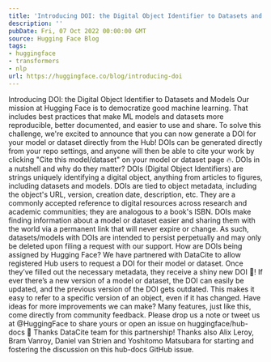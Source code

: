 ```yaml
---
title: 'Introducing DOI: the Digital Object Identifier to Datasets and Models'
description: ''
pubDate: Fri, 07 Oct 2022 00:00:00 GMT
source: Hugging Face Blog
tags:
- huggingface
- transformers
- nlp
url: https://huggingface.co/blog/introducing-doi
---
```


Introducing DOI: the Digital Object Identifier to Datasets and Models
Our mission at Hugging Face is to democratize good machine learning. That includes best practices that make ML models and datasets more reproducible, better documented, and easier to use and share.
To solve this challenge, we're excited to announce that you can now generate a DOI for your model or dataset directly from the Hub!
DOIs can be generated directly from your repo settings, and anyone will then be able to cite your work by clicking "Cite this model/dataset" on your model or dataset page 🔥.
DOIs in a nutshell and why do they matter?
DOIs (Digital Object Identifiers) are strings uniquely identifying a digital object, anything from articles to figures, including datasets and models. DOIs are tied to object metadata, including the object's URL, version, creation date, description, etc. They are a commonly accepted reference to digital resources across research and academic communities; they are analogous to a book's ISBN.
DOIs make finding information about a model or dataset easier and sharing them with the world via a permanent link that will never expire or change. As such, datasets/models with DOIs are intended to persist perpetually and may only be deleted upon filing a request with our support.
How are DOIs being assigned by Hugging Face?
We have partnered with DataCite to allow registered Hub users to request a DOI for their model or dataset. Once they’ve filled out the necessary metadata, they receive a shiny new DOI 🌟!
If ever there’s a new version of a model or dataset, the DOI can easily be updated, and the previous version of the DOI gets outdated. This makes it easy to refer to a specific version of an object, even if it has changed.
Have ideas for more improvements we can make? Many features, just like this, come directly from community feedback. Please drop us a note or tweet us at @HuggingFace to share yours or open an issue on huggingface/hub-docs 🤗
Thanks DataCite team for this partnership! Thanks also Alix Leroy, Bram Vanroy, Daniel van Strien and Yoshitomo Matsubara for starting and fostering the discussion on this hub-docs
GitHub issue.